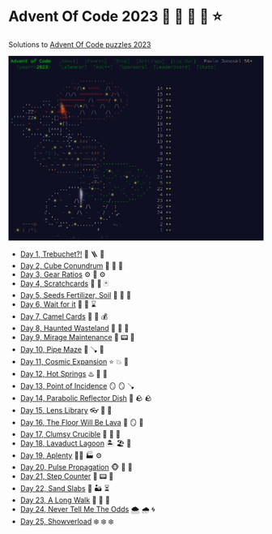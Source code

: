 Advent Of Code 2023 :santa: :elf: :elf: :elf: :star:
====================================================

Solutions to [Advent Of Code puzzles 2023](https://adventofcode.com/2023)

![Advent Calendar Stars](advent-calendar.gif)

* [Day 1, Trebuchet?!](day1-trebuchet) :elf: :ladder: :bow_and_arrow:
* [Day 2, Cube Conundrum](day2-cube-conundrum) :ice_cube: :ice_cube: :ice_cube:
* [Day 3, Gear Ratios](da3-gear-ratios) :gear: :wrench: :gear:
* [Day 4, Scratchcards](day4-scratchcards) :game_die: :flower_playing_cards: :black_joker:
* [Day 5, Seeds Fertilizer, Soil](day5-seeds-fertilizer) :seedling: :herb: :cactus:
* [Day 6, Wait for it](day6-wait-for-it) :speedboat: :rowboat: :hourglass:
* [Day 7, Camel Cards](day7-camel-cards) :camel: :flower_playing_cards: :moneybag:
* [Day 8, Haunted Wasteland](day8-haunted-wasteland) :ghost: :ghost: :ghost:
* [Day 9, Mirage Maintenance](day9-mirage-maintenance) :palm_tree: :pager: :floppy_disk:
* [Day 10, Pipe Maze](day10-pipe-maze) :bathtub: :plunger: :shower:
* [Day 11, Cosmic Expansion](day11-cosmic-expansion) :star: :collision: :dizzy:
* [Day 12, Hot Springs](day12-hot-springs) :hotsprings: :bath: :sunrise_over_mountains:
* [Day 13, Point of Incidence](day13-point-of-incidence) :mirror: :mirror: :plunger:
* [Day 14, Parabolic Reflector Dish](day14-parabolic-reflector-dish) :satellite: :rock: :rock:
* [Day 15, Lens Library](day15-lens-library) :eyeglasses: :goggles: :deer:
* [Day 16, The Floor Will Be Lava](day16-the-floor-will-be-lava) :volcano: :mirror: :gem:
* [Day 17, Clumsy Crucible](day17-clumsy-crucible) :volcano: :railway_car: :train:
* [Day 18, Lavaduct Lagoon](day18-lavaduct-lagoon) :desert_island: :beach_umbrella: :volcano:
* [Day 19, Aplenty](day19-aplenty) :factory_worker: :factory: :gear:
* [Day 20, Pulse Propagation](day20-pulse-propagation) :monkey_face: :monkey: :orangutan:
* [Day 21, Step Counter](day21-step-counter) :house_with_garden: :pager: :tulip:
* [Day 22, Sand Slabs](day22-sand-slabs) :bricks: :desert: :hourglass_flowing_sand:
* [Day 23, A Long Walk](day23-a-long-walk) :walking: :walking: :mount_fuji:
* [Day 24, Never Tell Me The Odds](day24-never-tell-me-the-odds) :cloud_with_snow: :cloud_with_rain: :cyclone:
* [Day 25, Showverload](day25-snowverload) :snowflake: :snowflake: :snowflake:
